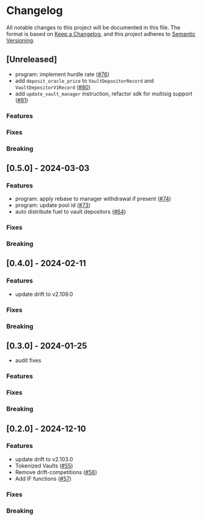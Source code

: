 # Changelog

All notable changes to this project will be documented in this file.
The format is based on [Keep a Changelog](https://keepachangelog.com/en/1.0.0/),
and this project adheres to [Semantic Versioning](https://semver.org/spec/v2.0.0.html).

## [Unreleased]
* program: implement hurdle rate ([#76](https://github.com/drift-labs/drift-vaults/pull/76))
* add `deposit_oracle_price` to `VaultDepositorRecord` and `VaultDepositorV1Record` ([#80](https://github.com/drift-labs/drift-vaults/pull/80))
* add `update_vault_manager` instruction, refactor sdk for multisig support ([#81](https://github.com/drift-labs/drift-vaults/pull/81))

### Features

### Fixes

### Breaking

## [0.5.0] - 2024-03-03

### Features

* program: apply rebase to manager withdrawal if present ([#74](https://github.com/drift-labs/drift-vaults/pull/74))
* program: update pool id ([#73](https://github.com/drift-labs/drift-vaults/pull/73))
* auto distribute fuel to vault depositors ([#64](https://github.com/drift-labs/drift-vaults/pull/64))

### Fixes

### Breaking

## [0.4.0] - 2024-02-11

### Features

* update drift to v2.109.0

### Fixes

### Breaking

## [0.3.0] - 2024-01-25

* audit fixes

### Features

### Fixes

### Breaking

## [0.2.0] - 2024-12-10

### Features

* update drift to v2.103.0
* Tokenized Vaults ([#55](https://github.com/drift-labs/drift-vaults/pull/55))
* Remove drift-competitions ([#56](https://github.com/drift-labs/drift-vaults/pull/56))
* Add IF functions ([#57](https://github.com/drift-labs/drift-vaults/pull/57))

### Fixes

### Breaking

